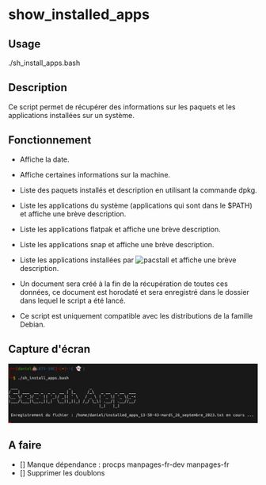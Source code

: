 # show_installed_apps
## Usage
./sh_install_apps.bash

## Description
Ce script permet de récupérer des informations sur les paquets et les applications installées sur un système.

## Fonctionnement
- Affiche la date.
- Affiche certaines informations sur la machine.
- Liste des paquets installés et description en utilisant la commande dpkg.
- Liste les applications du système (applications qui sont dans le $PATH) et affiche une brève description.
- Liste les applications flatpak et affiche une brève description.
- Liste les applications snap et affiche une brève description.
- Liste les applications installées par ![pacstall](https://blogdanieldsj.wordpress.com/2023/08/30/pacstall-un-gestionnaire-de-paquets-aur-pour-ubuntu) et affiche une brève description.

- Un document sera créé à la fin de la récupération de toutes ces données, ce document est horodaté et sera enregistré dans le dossier dans lequel le script a été lancé.
- Ce script est uniquement compatible avec les distributions de la famille Debian.

## Capture d'écran
![Capture d'écran](capture.png)

## A faire
- [] Manque dépendance : procps manpages-fr-dev manpages-fr
- [] Supprimer les doublons
